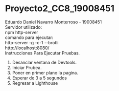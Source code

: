 # Proyecto2_CC8_19008451
Eduardo Daniel Navarro Monterroso - 19008451<br>
Servidor utilizado:<br>
npm http-server<br>
comando para ejecutar:<br>
http-server -g -c-1 --brotli<br>
http://localhost:8080/ <br>
Instrucciones Para Ejecutar Pruebas.  <br>
  1. Desanclar ventana de Devtools.   <br>
  2. Iniciar Prubea.                  <br>
  3. Poner en primer plano la pagina. <br>
  4. Esperar de 3 a 5 segundos        <br>
  5. Regresar a Lighthouse            <br>
